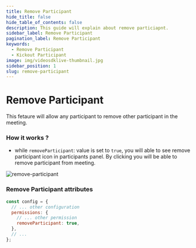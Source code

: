 ```yaml
---
title: Remove Participant
hide_title: false
hide_table_of_contents: false
description: This guide will explain about remove particiapnt.
sidebar_label: Remove Participant
pagination_label: Remove Participant
keywords:
  - Remove Participant
  - Kickout Participant
image: img/videosdklive-thumbnail.jpg
sidebar_position: 1
slug: remove-participant
---
```


# Remove Participant

This fetaure will allow any participant to remove other participant in the meeting.

### How it works ?

- while `removeParticipant`: value is set to `true`, you will able to see remove participant icon in participants panel. By clicking you will be able to remove participant from meeting.

![remove-participant](/img/prebuilt/prebuilt-remove-participant.png)

### Remove Participant attributes

```js title="index.html"
const config = {
  // ... other configuration
  permissions: {
    // ... other permission
    removeParticipant: true,
  },
  // ...
};
```

